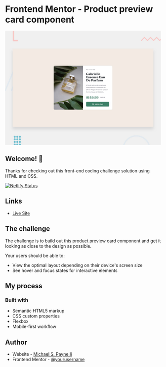 # Frontend Mentor - Product preview card component

![Design preview for the Product preview card component coding challenge](./client/src/design/desktop-preview.jpg)

## Welcome! 👋

Thanks for checking out this front-end coding challenge solution using HTML and CSS.

[![Netlify Status](https://api.netlify.com/api/v1/badges/681a7d50-2d0c-4c52-9bcd-4d26c35db8a7/deploy-status)](https://app.netlify.com/sites/cute-mochi-27ca3a/deploys)

## Links

- [Live Site](https://cute-mochi-27ca3a.netlify.app/)

## The challenge

The challenge is to build out this product preview card component and get it looking as close to the design as possible.

Your users should be able to:

- View the optimal layout depending on their device's screen size
- See hover and focus states for interactive elements

## My process

### Built with

- Semantic HTML5 markup
- CSS custom properties
- Flexbox
- Mobile-first workflow

## Author

- Website - [Michael S. Payne Ii](https://www.michaelspayneii.com)
- Frontend Mentor - [@yourusername](https://www.frontendmentor.io/profile/MSPayneII)
